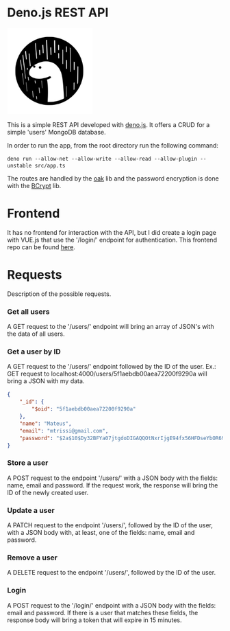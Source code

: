 # Deno.js REST API
<img alt="Deno.js Logo" src="./img/deno-logo.png" width="200" height="200" />

This is a simple REST API developed with [deno.js](https://deno.land/). It offers a CRUD for a simple 'users' MongoDB database.

In order to run the app, from the root directory run the following command:

```
deno run --allow-net --allow-write --allow-read --allow-plugin --unstable src/app.ts
```

The routes are handled by the [oak](https://deno.land/x/oak) lib and the password encryption is done with the [BCrypt](https://deno.land/x/bcrypt) lib.

# Frontend
It has no frontend for interaction with the API, but I did create a login page with VUE.js that use the '/login/' endpoint for authentication. This frontend repo can be found [here](https://github.com/mtrissi/vuejs-login-page).

# Requests
Description of the possible requests.

### Get all users
A GET request to the '/users/' endpoint will bring an array of JSON's with the data of all users.

### Get a user by ID
A GET request to the '/users/' endpoint followed by the ID of the user. Ex.: GET request to localhost:4000/users/5f1aebdb00aea72200f9290a will bring a JSON with my data.

```JSON
{
    "_id": {
        "$oid": "5f1aebdb00aea72200f9290a"
    },
    "name": "Mateus",
    "email": "mtrissi@gmail.com",
    "password": "$2a$10$Dy32BFYa07jtgdoDIGAQQOtNxrIjgE94fx56HFDseYbOR69bg7f6e"
}
```

### Store a user
A POST request to the endpoint '/users/' with a JSON body with the fields: name, email and password. If the request work, the response will bring the ID of the newly created user.

### Update a user
A PATCH request to the endpoint '/users/', followed by the ID of the user, with a JSON body with, at least, one of the fields: name, email and password.

### Remove a user
A DELETE request to the endpoint '/users/', followed by the ID of the user.

### Login
A POST request to the '/login/' endpoint with a JSON body with the fields: email and password. If there is a user that matches these fields, the response body will bring a token that will expire in 15 minutes.
